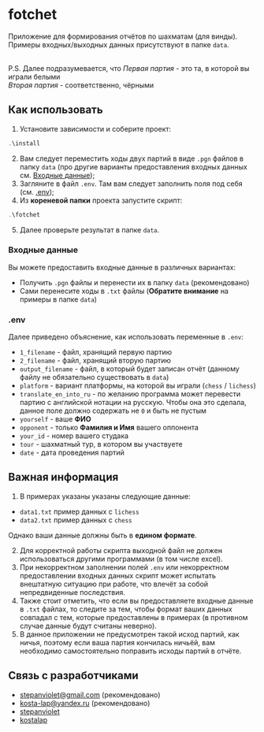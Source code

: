 # fotchet
Приложение для формирования отчётов по шахматам (для винды).<br />
Примеры входных/выходных данных присутствуют в папке ``data``.<br />
<br />

P.S. Далее подразумевается, что <i>Первая партия</i> - это та, в которой вы играли белыми<br />
<i>Вторая партия</i> - соответственно, чёрными

## Как использовать
1. Установите зависимости и соберите проект:
```powershell
.\install
```
2. Вам следует переместить ходы двух партий в виде ``.pgn`` файлов в папку ``data`` 
   (про другие варианты предоставления входных данных см. [Входные данные](https://github.com/1stepanviolet1/fotchet/tree/main?tab=readme-ov-file#входные-данные));
3. Загляните в файл ``.env``. Там вам следует заполнить поля под себя (см. [.env](https://github.com/1stepanviolet1/fotchet/tree/main?tab=readme-ov-file#env));
4. Из <b>кореневой папки</b> проекта запустите скрипт:
```powershell
.\fotchet
```
5. Далее проверьте результат в папке ``data``.

### Входные данные
Вы можете предоставить входные данные в различных вариантах:
- Получить ``.pgn`` файлы и перенести их в папку ``data`` (рекомендовано)
- Сами перенесите ходы в ``.txt`` файлы (<b>Обратите внимание</b> на примеры в папке ``data``)

### .env
Далее приведено объяснение, как использовать переменные в ``.env``:
- ``1_filename`` - файл, хранящий первую партию
- ``2_filename`` - файл, хранящий вторую партию
- ``output_filename`` - файл, в который будет записан отчёт (данному файлу не обязательно существовать в ``data``)
- ``platform`` - вариант платформы, на которой вы играли (``chess`` / ``lichess``)
- ``translate_en_into_ru`` - по желанию программа может перевести партию с английской нотации на русскую. Чтобы она это сделала, данное поле должно содержать не ``0`` и быть не пустым
- ``yourself`` - ваше <b>ФИО</b>
- ``opponent`` - только <b>Фамилия и Имя</b> вашего оппонента
- ``your_id`` - номер вашего студака
- ``tour`` - шахматный тур, в котором вы участвуете
- ``date`` - дата проведения партий

## Важная информация
1. В примерах указаны указаны следующие данные:
- ``data1.txt`` пример данных с ``lichess``
- ``data2.txt`` пример данных с ``chess``

Однако ваши данные должны быть в <b>едином формате</b>.

2. Для корректной работы скрипта выходной файл не должен использоваться другими программами (в том числе excel).
3. При некорректном заполнении полей ``.env`` или некорректном предоставлении входных данных скрипт может испытать внештатную ситуацию при работе, что влечёт за собой непредвиденные последствия.
4. Также стоит отметить, что если вы предоставляете входные данные в ``.txt`` файлах, то следите за тем, чтобы формат ваших данных совпадал с тем, которые предоставлены в примерах (в противном случае данные будут считаны неверно).
5. В данное приложении не предусмотрен такой исход партий, как ничья, поэтому если ваша партия кончилась ничьёй, 
вам необходимо самостоятельно поправить исходы партий в отчёте.

## Связь с разработчиками
- stepanviolet@gmail.com (рекомендовано)
- kosta-lap@yandex.ru (рекомендовано)
- [stepanviolet](https://vk.com/stepanviolet)
- [kostalap](https://vk.com/kostalap)
